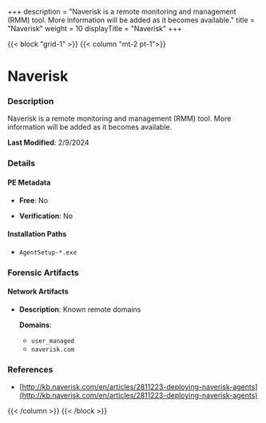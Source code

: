 +++
description = "Naverisk is a remote monitoring and management (RMM) tool. More information will be added as it becomes available."
title = "Naverisk"
weight = 10
displayTitle = "Naverisk"
+++


{{< block "grid-1" >}}
{{< column "mt-2 pt-1">}}

# Naverisk


### Description

Naverisk is a remote monitoring and management (RMM) tool. More information will be added as it becomes available.



**Last Modified**: 2/9/2024

### Details


#### PE Metadata


- **Free**: No

- **Verification**: No




#### Installation Paths
- `AgentSetup-*.exe`

### Forensic Artifacts




#### Network Artifacts

- **Description**: Known remote domains

  **Domains**:
    - `user_managed`
    - `naverisk.com`





### References
- [http://kb.naverisk.com/en/articles/2811223-deploying-naverisk-agents](http://kb.naverisk.com/en/articles/2811223-deploying-naverisk-agents)



{{< /column >}}
{{< /block >}}

